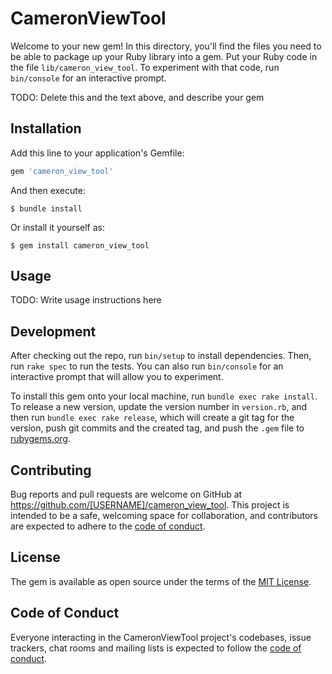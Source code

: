 # CameronViewTool

Welcome to your new gem! In this directory, you'll find the files you need to be able to package up your Ruby library into a gem. Put your Ruby code in the file `lib/cameron_view_tool`. To experiment with that code, run `bin/console` for an interactive prompt.

TODO: Delete this and the text above, and describe your gem

## Installation

Add this line to your application's Gemfile:

```ruby
gem 'cameron_view_tool'
```

And then execute:

    $ bundle install

Or install it yourself as:

    $ gem install cameron_view_tool

## Usage

TODO: Write usage instructions here

## Development

After checking out the repo, run `bin/setup` to install dependencies. Then, run `rake spec` to run the tests. You can also run `bin/console` for an interactive prompt that will allow you to experiment.

To install this gem onto your local machine, run `bundle exec rake install`. To release a new version, update the version number in `version.rb`, and then run `bundle exec rake release`, which will create a git tag for the version, push git commits and the created tag, and push the `.gem` file to [rubygems.org](https://rubygems.org).

## Contributing

Bug reports and pull requests are welcome on GitHub at https://github.com/[USERNAME]/cameron_view_tool. This project is intended to be a safe, welcoming space for collaboration, and contributors are expected to adhere to the [code of conduct](https://github.com/[USERNAME]/cameron_view_tool/blob/master/CODE_OF_CONDUCT.md).

## License

The gem is available as open source under the terms of the [MIT License](https://opensource.org/licenses/MIT).

## Code of Conduct

Everyone interacting in the CameronViewTool project's codebases, issue trackers, chat rooms and mailing lists is expected to follow the [code of conduct](https://github.com/[USERNAME]/cameron_view_tool/blob/master/CODE_OF_CONDUCT.md).
